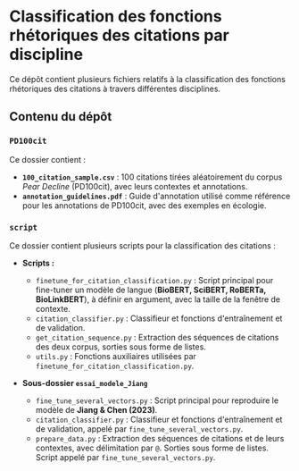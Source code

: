 # Classification des fonctions rhétoriques des citations par discipline

Ce dépôt contient plusieurs fichiers relatifs à la classification des fonctions rhétoriques des citations à travers différentes disciplines.

## Contenu du dépôt

### `PD100cit`
Ce dossier contient :  
- **`100_citation_sample.csv`** : 100 citations tirées aléatoirement du corpus *Pear Decline* (PD100cit), avec leurs contextes et annotations.  
- **`annotation_guidelines.pdf`** : Guide d'annotation utilisé comme référence pour les annotations de PD100cit, avec des exemples en écologie.  

### `script`
Ce dossier contient plusieurs scripts pour la classification des citations :  

- **Scripts :**  
  - `finetune_for_citation_classification.py` : Script principal pour fine-tuner un modèle de langue (**BioBERT, SciBERT, RoBERTa, BioLinkBERT**), à définir en argument, avec la taille de la fenêtre de contexte.  
  - `citation_classifier.py` : Classifieur et fonctions d'entraînement et de validation.  
  - `get_citation_sequence.py` : Extraction des séquences de citations des deux corpus, sorties sous forme de listes.  
  - `utils.py` : Fonctions auxiliaires utilisées par `finetune_for_citation_classification.py`.  

- **Sous-dossier `essai_modele_Jiang`**  
  - `fine_tune_several_vectors.py` : Script principal pour reproduire le modèle de **Jiang & Chen (2023)**.  
  - `citation_classifier.py` : Classifieur et fonctions d'entraînement et de validation, appelé par `fine_tune_several_vectors.py`.  
  - `prepare_data.py` : Extraction des séquences de citations et de leurs contextes, avec délimitation par `@`. Sorties sous forme de listes. Script appelé par `fine_tune_several_vectors.py`.  
